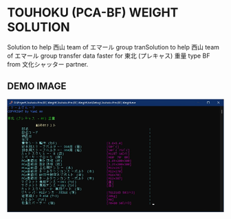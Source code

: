 # TOUHOKU (PCA-BF) WEIGHT SOLUTION
 Solution to help 西山 team of エマール group tranSolution to help 西山 team of エマール group transfer data faster for 東北 (プレキャス) 重量 type BF from 文化シャッター partner.

## DEMO IMAGE
<p align="center">
<img src="https://raw.githubusercontent.com/Tynab/Touhoku-Pca-BF-Weight/main/pic/0.jpg"></img>
</p>